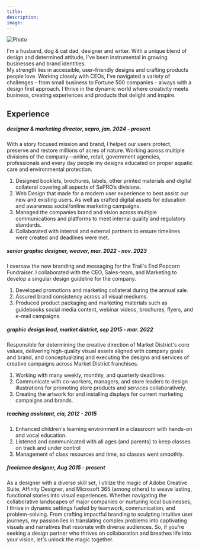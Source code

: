```yaml
---
title: 
description:
image: 
---
```

![Photo](/images/CurrentHeadshot-01.png)

I'm a husband, dog & cat dad, designer and writer. With a unique blend of design and determined attitude, I've been instrumental in growing businesses and brand identities.<br>
My strength lies in accessible, user-friendly designs and crafting products people love. Working closely with CEOs, I’ve navigated a variety of challenges - from small business to Fortune 500 companies - always with a design first approach.
I thrive in the dynamic world where creativity meets business, creating experiences and products that delight and inspire.

## Experience

##### designer & marketing director, sepro, jan. 2024 - present
With a story focused mission and brand, I helped our users protect, preserve and restore millions of acres of nature. Working across multiple divisions of the company—online, retail, government agencies, professionals and every day people my designs educated on proper aquatic care and environmental protection. 
1. Designed booklets, brochures, labels, other printed materials and digital collateral covering all aspects of SePRO’s divisions.
2. Web Design that made for a modern user experience to best assist our new and existing users. As well as crafted digital assets for education and awareness social/online marketing campaigns.
3. Managed the companies brand and vision across multiple communications and platforms to meet internal quality and regulatory standards.
4. Collaborated with internal and external partners to ensure timelines were created and deadlines were met.
##### senior graphic designer, weaver, mar. 2022 - nov. 2023
I oversaw the new branding and messaging for the Trail's End Popcorn Fundraiser. I collaborated with the CEO, Sales-team, and Marketing to develop a singular design guideline for the company.
1. Developed promotions and marketing collateral during the annual sale.
2. Assured brand consistency across all visual mediums.
3. Produced product packaging and marketing materials such as guidebooks social media content, webinar videos, brochures, ﬂyers, and e-mail campaigns.
##### graphic design lead, market district, sep 2015 - mar. 2022
Responsible for determining the creative direction of Market District's core values, delivering high-quality visual assets aligned with company goals and brand, and conceptualizing and executing the designs and services of creative campaigns across Market District franchises.
1. Working with many weekly, monthly, and quarterly deadlines.
2. Communicate with co-workers, managers, and store leaders to design illustrations for promoting store products and services collaboratively.
3. Creating the artwork for and installing displays for current marketing campaigns and brands.
##### teaching assistant, cia, 2012 - 2015
1. Enhanced children's learning environment in a classroom with hands-on and vocal education.
2. Listened and communicated with all ages (and parents) to keep classes on track and under control
3. Management of class resources and time, so classes went smoothly.
##### freelance designer, Aug 2015 - present
As a designer with a diverse skill set, I utilize the magic of Adobe Creative Suite, Affinity Designer, and Microsoft 365 (among others) to weave lasting, functional stories into visual experiences. Whether navigating the collaborative landscapes of major companies or nurturing local businesses, I thrive in dynamic settings fueled by teamwork, communication, and problem-solving. From crafting impactful branding to sculpting intuitive user journeys, my passion lies in translating complex problems into captivating visuals and narratives that resonate with diverse audiences. So, if you're seeking a design partner who thrives on collaboration and breathes life into your vision, let's unlock the magic together.

